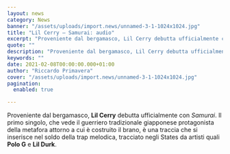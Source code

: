 ```yaml
---
layout: news
category: News
banner: "/assets/uploads/import.news/unnamed-3-1-1024x1024.jpg"
title: "Lil Cerry – Samurai: audio"
excerpt: "Proveniente dal bergamasco, Lil Cerry debutta ufficialmente con Samurai. Il primo singolo, che vede il guerriero tradizionale giapponese protagonista della metafora attorno a cui è costruito il brano, è una traccia che si inserisce nel soldo della trap melodica, tracciato negli States da artisti quali Polo G e Lil Durk.  "
quote: ""
description: "Proveniente dal bergamasco, Lil Cerry debutta ufficialmente con Samurai. Il primo singolo, che vede il guerriero tradizionale giapponese protagonista della metafora attorno a cui è costruito il brano, è una traccia che si inserisce nel soldo della trap melodica, tracciato negli States da artisti quali Polo G e Lil Durk.  "
keywords: ""
date: 2021-02-08T00:00:00.000+01:00
author: "Riccardo Primavera"
cover: "/assets/uploads/import.news/unnamed-3-1-1024x1024.jpg"
pagination:
  enabled: true

---
```


Proveniente dal bergamasco, **Lil Cerry** debutta ufficialmente con _Samurai_. Il primo singolo, che vede il guerriero tradizionale giapponese protagonista della metafora attorno a cui è costruito il brano, è una traccia che si inserisce nel soldo della trap melodica, tracciato negli States da artisti quali **Polo G** e **Lil Durk**.
